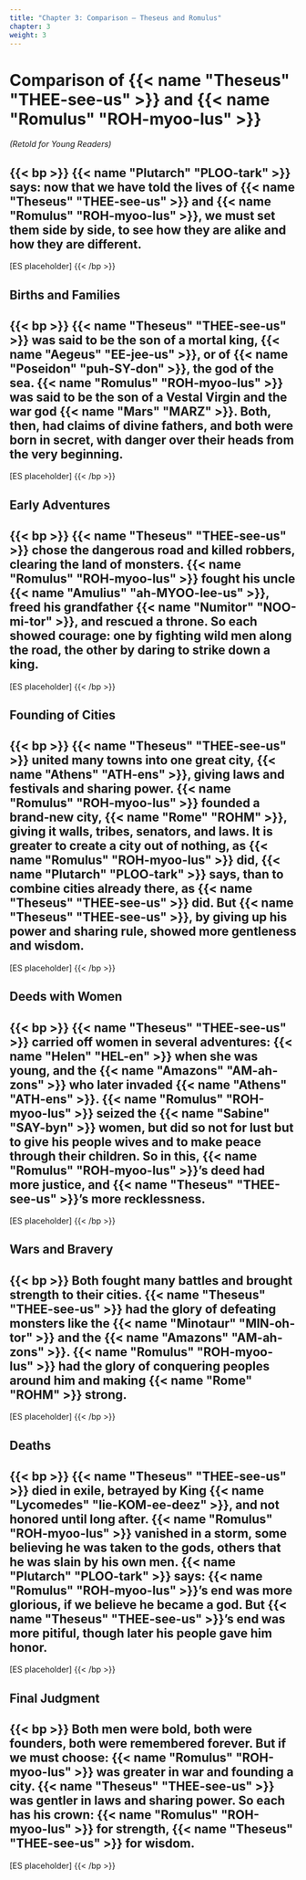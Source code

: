 ```yaml
---
title: "Chapter 3: Comparison — Theseus and Romulus"
chapter: 3
weight: 3
---
```


# Comparison of {{< name "Theseus" "THEE-see-us" >}} and {{< name "Romulus" "ROH-myoo-lus" >}}

_(Retold for Young Readers)_

{{< bp >}}
{{< name "Plutarch" "PLOO-tark" >}} says: now that we have told the lives of {{< name "Theseus" "THEE-see-us" >}} and {{< name "Romulus" "ROH-myoo-lus" >}}, we must set them side by side, to see how they are alike and how they are different.
---
[ES placeholder]
{{< /bp >}}

## Births and Families

{{< bp >}}
{{< name "Theseus" "THEE-see-us" >}} was said to be the son of a mortal king, {{< name "Aegeus" "EE-jee-us" >}}, or of {{< name "Poseidon" "puh-SY-don" >}}, the god of the sea. {{< name "Romulus" "ROH-myoo-lus" >}} was said to be the son of a Vestal Virgin and the war god {{< name "Mars" "MARZ" >}}. Both, then, had claims of divine fathers, and both were born in secret, with danger over their heads from the very beginning.
---
[ES placeholder]
{{< /bp >}}

## Early Adventures

{{< bp >}}
{{< name "Theseus" "THEE-see-us" >}} chose the dangerous road and killed robbers, clearing the land of monsters. {{< name "Romulus" "ROH-myoo-lus" >}} fought his uncle {{< name "Amulius" "ah-MYOO-lee-us" >}}, freed his grandfather {{< name "Numitor" "NOO-mi-tor" >}}, and rescued a throne. So each showed courage: one by fighting wild men along the road, the other by daring to strike down a king.
---
[ES placeholder]
{{< /bp >}}

## Founding of Cities

{{< bp >}}
{{< name "Theseus" "THEE-see-us" >}} united many towns into one great city, {{< name "Athens" "ATH-ens" >}}, giving laws and festivals and sharing power. {{< name "Romulus" "ROH-myoo-lus" >}} founded a brand‑new city, {{< name "Rome" "ROHM" >}}, giving it walls, tribes, senators, and laws. It is greater to create a city out of nothing, as {{< name "Romulus" "ROH-myoo-lus" >}} did, {{< name "Plutarch" "PLOO-tark" >}} says, than to combine cities already there, as {{< name "Theseus" "THEE-see-us" >}} did. But {{< name "Theseus" "THEE-see-us" >}}, by giving up his power and sharing rule, showed more gentleness and wisdom.
---
[ES placeholder]
{{< /bp >}}

## Deeds with Women

{{< bp >}}
{{< name "Theseus" "THEE-see-us" >}} carried off women in several adventures: {{< name "Helen" "HEL-en" >}} when she was young, and the {{< name "Amazons" "AM-ah-zons" >}} who later invaded {{< name "Athens" "ATH-ens" >}}. {{< name "Romulus" "ROH-myoo-lus" >}} seized the {{< name "Sabine" "SAY-byn" >}} women, but did so not for lust but to give his people wives and to make peace through their children. So in this, {{< name "Romulus" "ROH-myoo-lus" >}}’s deed had more justice, and {{< name "Theseus" "THEE-see-us" >}}’s more recklessness.
---
[ES placeholder]
{{< /bp >}}

## Wars and Bravery

{{< bp >}}
Both fought many battles and brought strength to their cities. {{< name "Theseus" "THEE-see-us" >}} had the glory of defeating monsters like the {{< name "Minotaur" "MIN-oh-tor" >}} and the {{< name "Amazons" "AM-ah-zons" >}}. {{< name "Romulus" "ROH-myoo-lus" >}} had the glory of conquering peoples around him and making {{< name "Rome" "ROHM" >}} strong.
---
[ES placeholder]
{{< /bp >}}

## Deaths

{{< bp >}}
{{< name "Theseus" "THEE-see-us" >}} died in exile, betrayed by King {{< name "Lycomedes" "lie-KOM-ee-deez" >}}, and not honored until long after. {{< name "Romulus" "ROH-myoo-lus" >}} vanished in a storm, some believing he was taken to the gods, others that he was slain by his own men. {{< name "Plutarch" "PLOO-tark" >}} says: {{< name "Romulus" "ROH-myoo-lus" >}}’s end was more glorious, if we believe he became a god. But {{< name "Theseus" "THEE-see-us" >}}’s end was more pitiful, though later his people gave him honor.
---
[ES placeholder]
{{< /bp >}}

## Final Judgment

{{< bp >}}
Both men were bold, both were founders, both were remembered forever. But if we must choose: {{< name "Romulus" "ROH-myoo-lus" >}} was greater in war and founding a city. {{< name "Theseus" "THEE-see-us" >}} was gentler in laws and sharing power. So each has his crown: {{< name "Romulus" "ROH-myoo-lus" >}} for strength, {{< name "Theseus" "THEE-see-us" >}} for wisdom.
---
[ES placeholder]
{{< /bp >}}
